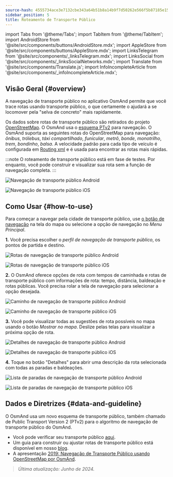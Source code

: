 ```yaml
---
source-hash: 4555734ace3e7132cbe343a64b51b8a14b9f7d50262e566f5b87185e156e7f36
sidebar_position: 5
title: Roteamento de Transporte Público
---
```

import Tabs from '@theme/Tabs';
import TabItem from '@theme/TabItem';
import AndroidStore from '@site/src/components/buttons/AndroidStore.mdx';
import AppleStore from '@site/src/components/buttons/AppleStore.mdx';
import LinksTelegram from '@site/src/components/_linksTelegram.mdx';
import LinksSocial from '@site/src/components/_linksSocialNetworks.mdx';
import Translate from '@site/src/components/Translate.js';
import InfoIncompleteArticle from '@site/src/components/_infoIncompleteArticle.mdx';




## Visão Geral {#overview}

A navegação de transporte público no aplicativo OsmAnd permite que você trace rotas usando transporte público, o que certamente o ajudará a se locomover pela "selva de concreto" mais rapidamente.

Os dados sobre rotas de transporte público são retirados do projeto [OpenStreetMap](http://openstreetmap.org/). O OsmAnd usa o [esquema PTv2](https://wiki.openstreetmap.org/wiki/Public_transport) para navegação. O OsmAnd suporta as seguintes rotas do OpenStreetMap para navegação: *ônibus*, *trólebus*, *táxi compartilhado*, *funicular*, *metrô*, *bonde*, *monotrilho*, *trem*, *bondinho*, *balsa*. A velocidade padrão para cada tipo de veículo é configurada em [Routing xml](../../../technical/build-osmand/routing.md) e é usada para encontrar as rotas mais rápidas.

:::note
O roteamento de transporte público está em fase de testes. Por enquanto, você pode construir e visualizar sua rota sem a função de navegação completa.
:::

<Tabs groupId="operating-systems" queryString="operating-systems">

<TabItem value="android" label="Android">

![Navegação de transporte público Android](@site/static/img/navigation/public/navigation_android.png)

</TabItem>

<TabItem value="ios" label="iOS">

![Navegação de transporte público iOS](@site/static/img/navigation/public/navigation_ios.png)

</TabItem>

</Tabs>


## Como Usar {#how-to-use}

Para começar a navegar pela cidade de transporte público, use [o botão de navegação](../../widgets/map-buttons.md#directions) na tela do mapa ou selecione a opção de navegação no *Menu Principal*.

**1.** Você precisa escolher o *perfil de navegação de transporte público*, os pontos de partida e destino.

<Tabs groupId="operating-systems" queryString="operating-systems">

<TabItem value="android" label="Android">

![Rotas de navegação de transporte público Android](@site/static/img/navigation/public/navigation_public_android.png)

</TabItem>

<TabItem value="ios" label="iOS">

![Rotas de navegação de transporte público iOS](@site/static/img/navigation/public/navigation_public_ios.png)

</TabItem>

</Tabs>

**2.** O OsmAnd oferece opções de rota com tempos de caminhada e rotas de transporte público com informações de rota: tempo, distância, baldeação e rotas públicas. Você precisa rolar a tela de navegação para selecionar a opção desejada.

<Tabs groupId="operating-systems" queryString="operating-systems">

<TabItem value="android" label="Android">

![Caminho de navegação de transporte público Android](@site/static/img/navigation/public/navigation_way_android.png)

</TabItem>

<TabItem value="ios" label="iOS">

![Caminho de navegação de transporte público iOS](@site/static/img/navigation/public/navigation_way_ios.png)

</TabItem>

</Tabs>

**3.** Você pode visualizar todas as sugestões de rota possíveis no mapa usando o botão *Mostrar no mapa*. Deslize pelas telas para visualizar a próxima opção de rota.

<Tabs groupId="operating-systems" queryString="operating-systems">

<TabItem value="android" label="Android">

![Detalhes de navegação de transporte público Android](@site/static/img/navigation/public/navigation_details_android.png)

</TabItem>

<TabItem value="ios" label="iOS">

![Detalhes de navegação de transporte público iOS](@site/static/img/navigation/public/navigation_details_ios.png)

</TabItem>

</Tabs>


**4.** Toque no botão "Detalhes" para abrir uma descrição da rota selecionada com todas as paradas e baldeações.

<Tabs groupId="operating-systems" queryString="operating-systems">

<TabItem value="android" label="Android">

![Lista de paradas de navegação de transporte público Android](@site/static/img/navigation/public/navigation_stops_list_android.png)

</TabItem>

<TabItem value="ios" label="iOS">

![Lista de paradas de navegação de transporte público iOS](@site/static/img/navigation/public/navigation_stops_list_ios.png)

</TabItem>

</Tabs>


## Dados e Diretrizes {#data-and-guideline}

O OsmAnd usa um novo esquema de transporte público, também chamado de Public Transport Version 2 (PTv2) para o algoritmo de navegação de transporte público do OsmAnd.

- Você pode verificar seu transporte público [aqui](http://tools.geofabrik.de/osmi/).
- Um guia para construir ou ajustar rotas de transporte público está disponível em nosso [blog](https://osmand.net/blog/guideline-pt).
- A apresentação [2019: Navegação de Transporte Público usando OpenStreetMap por OsmAnd](https://www.youtube.com/watch?v=SPab09kaWPc&ab_channel=StateoftheMap).

> *Última atualização: Junho de 2024.*